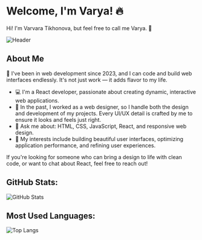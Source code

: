 
# Welcome, I'm Varya! 🔥

Hi! I'm Varvara Tikhonova, but feel free to call me Varya. 🙌

![Header](https://images.unsplash.com/photo-1494488180300-4c634d1b2124?q=80&w=3132&auto=format&fit=crop&ixlib=rb-4.0.3&ixid=M3wxMjA3fDB8MHxwaG90by1wYWdlfHx8fGVufDB8fHx8fA%3D%3D)

## About Me
🚀 I've been in web development since 2023, and I can code and build web interfaces endlessly. It's not just work — it adds flavor to my life.

- 💻 I'm a React developer, passionate about creating dynamic, interactive web applications.
- 🎨 In the past, I worked as a web designer, so I handle both the design and development of my projects. Every UI/UX detail is crafted by me to ensure it looks and feels just right.
- 💬 Ask me about: HTML, CSS, JavaScript, React, and responsive web design.
- 🎯 My interests include building beautiful user interfaces, optimizing application performance, and refining user experiences.

If you're looking for someone who can bring a design to life with clean code, or want to chat about React, feel free to reach out!

## GitHub Stats:
![GitHub Stats](https://raw.githubusercontent.com/varvaratikh/varvaratikh/main/profile-summary-card-output/radical/0-profile-details.svg)

## Most Used Languages:
![Top Langs](https://raw.githubusercontent.com/varvaratikh/varvaratikh/main/profile-summary-card-output/radical/3-stats.svg)
